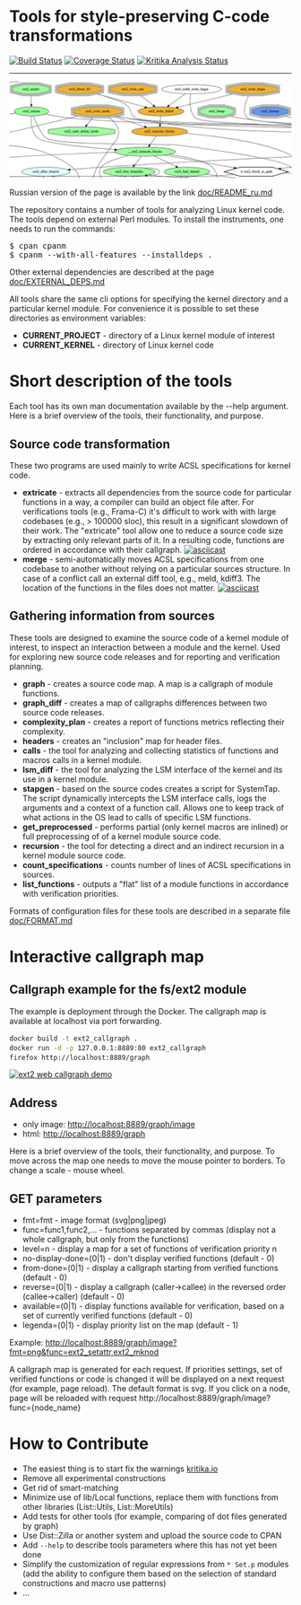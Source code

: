 # Tools for style-preserving C-code transformations
[![Build Status](https://travis-ci.org/evdenis/spec-utils.svg?branch=devel)](https://travis-ci.org/evdenis/spec-utils)
[![Coverage Status](https://coveralls.io/repos/github/evdenis/spec-utils/badge.svg?branch=devel)](https://coveralls.io/github/evdenis/spec-utils?branch=devel)
[![Kritika Analysis Status](https://kritika.io/users/evdenis/repos/9148422910107407/heads/devel/status.svg)](https://kritika.io/users/evdenis/repos/9148422910107407/heads/devel/)

---
![ext2 callgraph](doc/ext2_callgraph_banner.png)

Russian version of the page is available by the link [doc/README_ru.md](doc/README_ru.md)

The repository contains a number of tools for analyzing Linux kernel code.
The tools depend on external Perl modules.
To install the instruments, one needs to run the commands:
<pre>
$ cpan cpanm
$ cpanm --with-all-features --installdeps .
</pre>

Other external dependencies are described at the page [doc/EXTERNAL_DEPS.md](doc/EXTERNAL_DEPS.md)

All tools share the same cli options for specifying the kernel directory and a particular kernel module.
For convenience it is possible to set these directories as environment variables:
* **CURRENT_PROJECT** - directory of a Linux kernel module of interest
* **CURRENT_KERNEL**  - directory of Linux kernel code

# Short description of the tools

Each tool has its own man documentation available by the --help argument.
Here is a brief overview of the tools, their functionality, and purpose.

## Source code transformation

These two programs are used mainly to write ACSL specifications for kernel code.

* **extricate** - extracts all dependencies from the source code for
particular functions in a way, a compiler can build an object file after.
For verifications tools (e.g., Frama-C) it's difficult to work with with
large codebases (e.g., > 100000 sloc), this result in a significant
slowdown of their work. The "extricate" tool allow one to reduce a
source code size by extracting only relevant parts of it.
In a resulting code, functions are ordered in accordance
with their callgraph.
[![asciicast](https://asciinema.org/a/186080.png)](https://asciinema.org/a/186080)
* **merge** - semi-automatically moves ACSL specifications from one
codebase to another without relying on a particular sources structure.
In case of a conflict call an external diff tool, e.g., meld, kdiff3.
The location of the functions in the files does not matter.
[![asciicast](https://asciinema.org/a/186083.png)](https://asciinema.org/a/186083)

## Gathering information from sources

These tools are designed to examine the source code of a kernel module
of interest, to inspect an interaction between a module and the kernel.
Used for exploring new source code releases and for reporting and
verification planning.

* **graph** - creates a source code map. A map is a callgraph of module functions.
* **graph_diff** - creates a map of callgraphs differences between two source code releases.
* **complexity_plan** - creates a report of functions metrics reflecting their complexity.
* **headers** - creates an "inclusion" map for header files.
* **calls** - the tool for analyzing and collecting statistics of functions and macros calls in a kernel module.
* **lsm_diff** - the tool for analyzing the LSM interface of the kernel and its use in a kernel module.
* **stapgen** - based on the source codes creates a script for SystemTap. The script dynamically intercepts the LSM interface calls, logs the arguments and a context of a function call. Allows one to keep track of what actions in the OS lead to calls of specific LSM functions.
* **get_preprocessed** - performs partial (only kernel macros are inlined) or full preprocessing of of a kernel module source code.
* **recursion** - the tool for detecting a direct and an indirect recursion in a kernel module source code.
* **count_specifications** - counts number of lines of ACSL specifications in sources.
* **list_functions** - outputs a "flat" list of a module functions in accordance with verification priorities.

Formats of configuration files for these tools are described in a separate file [doc/FORMAT.md](doc/FORMAT.md)

# Interactive callgraph map

## Callgraph example for the fs/ext2 module

The example is deployment through the Docker. The callgraph map is available at localhost via port forwarding.
```bash
docker build -t ext2_callgraph .
docker run -d -p 127.0.0.1:8889:80 ext2_callgraph
firefox http://localhost:8889/graph
```

[![ext2 web callgraph demo](https://img.youtube.com/vi/AuUsaleib9M/0.jpg)](https://www.youtube.com/watch?v=AuUsaleib9M)

## Address

* only image: [http://localhost:8889/graph/image](http://localhost:8889/graph/image)
* html: [http://localhost:8889/graph](http://localhost:8889/graph)

Here is a brief overview of the tools, their functionality, and purpose.
To move across the map one needs to move the mouse pointer to borders.
To change a scale - mouse wheel.

## GET parameters

* fmt=fmt - image format (svg|png|jpeg)
* func=func1,func2,... - functions separated by commas (display not a whole callgraph, but only from the functions)
* level=n - display a map for a set of functions of verification priority n
* no-display-done=(0|1) - don't display verified functions (default - 0)
* from-done=(0|1) - display a callgraph starting from verified functions (default - 0)
* reverse=(0|1) - display a callgraph (caller->callee) in the reversed order (callee->caller) (default - 0)
* available=(0|1) - display functions available for verification, based on a set of currently verified functions (default - 0)
* legenda=(0|1) - display priority list on the map (default - 1)

Example: [http://localhost:8889/graph/image?fmt=png&func=ext2_setattr,ext2_mknod](http://localhost:8889/graph/image?fmt=png&func=ext2_setattr,ext2_mknod)

A callgraph map is generated for each request. If priorities settings,
set of verified functions or code is changed it will be displayed on a
next request (for example, page reload). The default format is svg.
If you click on a node, page will be reloaded with request
http://localhost:8889/graph/image?func={node_name}

# How to Contribute

* The easiest thing is to start fix the warnings [kritika.io](https://kritika.io/users/evdenis/repos/9148422910107407/)
* Remove all experimental constructions
* Get rid of smart-matching
* Minimize use of lib/Local functions, replace them with functions from other libraries (List::Utils, List::MoreUtils)
* Add tests for other tools (for example, comparing of dot files generated by graph)
* Use Dist::Zilla or another system and upload the source code to CPAN
* Add ```--help``` to describe tools parameters where this has not yet been done
* Simplify the customization of regular expressions from ```* Set.p``` modules (add the ability to configure them based on the selection of standard constructions and macro use patterns)
* ...
